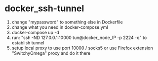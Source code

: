 # docker_ssh-tunnel

1. change "mypassword" to something else in Dockerfile
2. change what you need in docker-compose.yml
3. docker-compose up -d
4. run: "ssh -ND 127.0.0.1:10000 tun@docker_node_IP -p 2224 -q" to establish tunnel
5. setup local proxy to use port 10000 / socks5 or use Firefox extension "SwitchyOmega" proxy and do it there